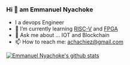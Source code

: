 ### Hi 👋 am Emmanuel Nyachoke

- I a devops Engineer
- 🌱 I’m currently learning  [RISC-V](https://riscv.org/) and [FPGA](https://en.wikipedia.org/wiki/Field-programmable_gate_array#:~:text=A%20field%2Dprogrammable%20gate%20array,term%20%22field%2Dprogrammable%22.)
- 💬 Ask me about ... IOT and Blockchain
- 📫 How to reach me: achachiez@gmail.com


[![Emmanuel Nyachoke's github stats](https://github-readme-stats.vercel.app/api?username=enyachoke&count_private=true)](https://github.com/anuraghazra/github-readme-stats)
